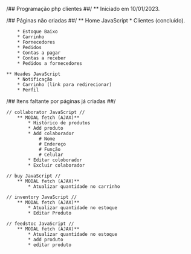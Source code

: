 /## Programação php clientes ##/
    ** Iniciado em 10/01/2023.



/## Páginas não criadas ##/
    ** Home JavaScript
        * Clientes (concluído).

        * Estoque Baixo
        * Carrinho
        * Fornecedores
        * Pedidos
        * Contas a pagar
        * Contas a receber
        * Pedidos a fornecedores

    ** Heades JavaScript
        * Notificação
        * Carrinho (link para redirecionar)
        * Perfil

/## Itens faltante por páginas já criadas ##/

    // collaborator JavaScript //
        ** MODAL fetch (AJAX)**
            * Histórico de produtos
            * Add produto
            * Add colaborador
                # Nome
                # Endereço
                # Função
                # Celular
            * Editar coloborador
            * Excluir colaborador

    // buy JavaScript //
        ** MODAL fetch (AJAX)**
            * Atualizar quantidade no carrinho

    // inventory JavaScript //
        ** MODAL fetch (AJAX)**
            * Atualizar quantidade no estoque
            * Editar Produto

    // feedstoc JavaScript //
        ** MODAL fetch (AJAX)**
            * Atualizar quantidade no estoque
            * add produto
            * editar produto
        